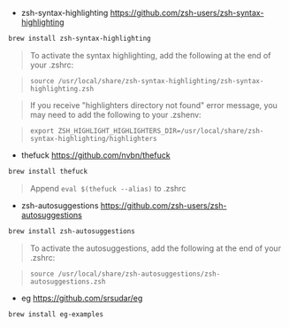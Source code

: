 - zsh-syntax-highlighting
https://github.com/zsh-users/zsh-syntax-highlighting

```bash
brew install zsh-syntax-highlighting
```
> To activate the syntax highlighting, add the following at the end of your .zshrc:

>  `source /usr/local/share/zsh-syntax-highlighting/zsh-syntax-highlighting.zsh`

> If you receive "highlighters directory not found" error message,
you may need to add the following to your .zshenv:

>  `export ZSH_HIGHLIGHT_HIGHLIGHTERS_DIR=/usr/local/share/zsh-syntax-highlighting/highlighters`

- thefuck
https://github.com/nvbn/thefuck

```bash
brew install thefuck
```

> Append `eval $(thefuck --alias)` to .zshrc

- zsh-autosuggestions
https://github.com/zsh-users/zsh-autosuggestions

```bash
brew install zsh-autosuggestions
```

> To activate the autosuggestions, add the following at the end of your .zshrc:

>  `source /usr/local/share/zsh-autosuggestions/zsh-autosuggestions.zsh`

- eg
https://github.com/srsudar/eg

```bash
brew install eg-examples
```
